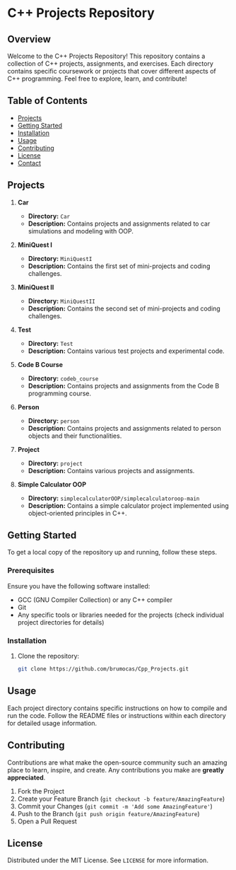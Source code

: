 # C++ Projects Repository

## Overview

Welcome to the C++ Projects Repository! This repository contains a collection of C++ projects, assignments, and exercises. Each directory contains specific coursework or projects that cover different aspects of C++ programming. Feel free to explore, learn, and contribute!

## Table of Contents

- [Projects](#projects)
- [Getting Started](#getting-started)
- [Installation](#installation)
- [Usage](#usage)
- [Contributing](#contributing)
- [License](#license)
- [Contact](#contact)

## Projects

1. **Car**
   - **Directory:** `Car`
   - **Description:** Contains projects and assignments related to car simulations and modeling with OOP.

2. **MiniQuest I**
   - **Directory:** `MiniQuestI`
   - **Description:** Contains the first set of mini-projects and coding challenges.

3. **MiniQuest II**
   - **Directory:** `MiniQuestII`
   - **Description:** Contains the second set of mini-projects and coding challenges.

4. **Test**
   - **Directory:** `Test`
   - **Description:** Contains various test projects and experimental code.

5. **Code B Course**
   - **Directory:** `codeb_course`
   - **Description:** Contains projects and assignments from the Code B programming course.

6. **Person**
   - **Directory:** `person`
   - **Description:** Contains projects and assignments related to person objects and their functionalities.

7. **Project**
   - **Directory:** `project`
   - **Description:** Contains various projects and assignments.

8. **Simple Calculator OOP**
   - **Directory:** `simplecalculatorOOP/simplecalculatoroop-main`
   - **Description:** Contains a simple calculator project implemented using object-oriented principles in C++.

## Getting Started

To get a local copy of the repository up and running, follow these steps.

### Prerequisites

Ensure you have the following software installed:

- GCC (GNU Compiler Collection) or any C++ compiler
- Git
- Any specific tools or libraries needed for the projects (check individual project directories for details)

### Installation

1. Clone the repository:
   ```sh
   git clone https://github.com/brumocas/Cpp_Projects.git
   ```
   
## Usage

Each project directory contains specific instructions on how to compile and run the code. Follow the README files or instructions within each directory for detailed usage information.


## Contributing

Contributions are what make the open-source community such an amazing place to learn, inspire, and create. Any contributions you make are **greatly appreciated**.

1. Fork the Project
2. Create your Feature Branch (`git checkout -b feature/AmazingFeature`)
3. Commit your Changes (`git commit -m 'Add some AmazingFeature'`)
4. Push to the Branch (`git push origin feature/AmazingFeature`)
5. Open a Pull Request

## License

Distributed under the MIT License. See `LICENSE` for more information.

